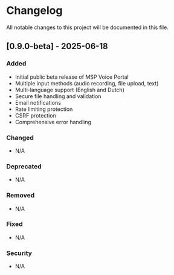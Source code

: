 # Changelog

All notable changes to this project will be documented in this file.

## [0.9.0-beta] - 2025-06-18

### Added
- Initial public beta release of MSP Voice Portal
- Multiple input methods (audio recording, file upload, text)
- Multi-language support (English and Dutch)
- Secure file handling and validation
- Email notifications
- Rate limiting protection
- CSRF protection
- Comprehensive error handling

### Changed
- N/A

### Deprecated
- N/A

### Removed
- N/A

### Fixed
- N/A

### Security
- N/A 